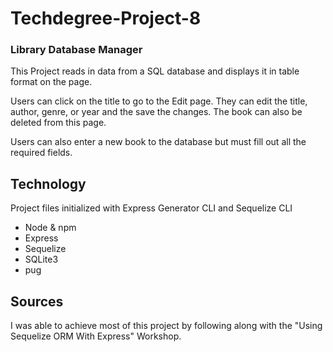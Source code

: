 # Techdegree-Project-8
 ### Library Database Manager
 This Project reads in data from a SQL database and displays it in table format on the page.
 
 Users can click on the title to go to the Edit page. They can edit the title, author, genre, or year and the save the changes. The book can also be deleted from this page.

 Users can also enter a new book to the database but must fill out all the required fields.



 ## Technology
Project files initialized with Express Generator CLI and Sequelize CLI

- Node & npm
- Express
- Sequelize
- SQLite3
- pug

## Sources
 I was able to achieve most of this project by following along with the "Using Sequelize ORM With Express" Workshop.


